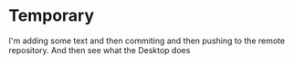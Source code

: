 # Temporary
I'm adding some text and then commiting and then pushing to the remote repository. And then see what the Desktop does